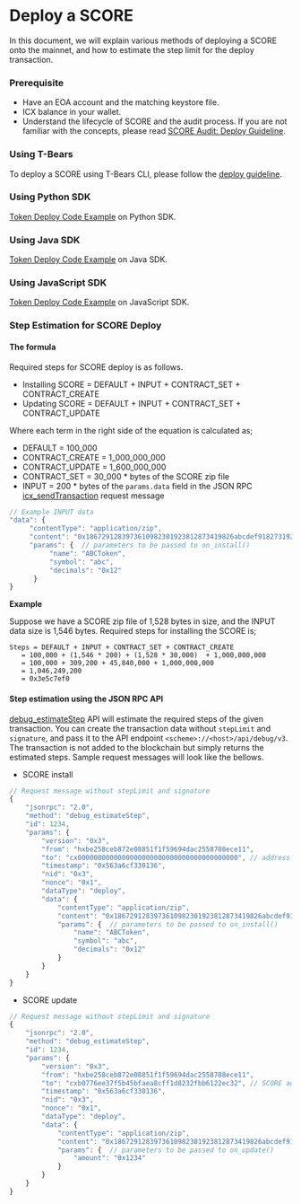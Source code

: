 # Deploy a SCORE

In this document, we will explain various methods of deploying a SCORE onto the mainnet, and how to estimate the step limit for the deploy transaction.

### Prerequisite

* Have an EOA account and the matching keystore file.
* ICX balance in your wallet.
* Understand the lifecycle of SCORE and the audit process. If you are not familiar with the concepts, please read [SCORE Audit: Deploy Guideline](../../python-score/score-audit/). 

### Using T-Bears

To deploy a SCORE using T-Bears CLI, please follow the [deploy guideline](../../python-score/score-audit/deployment-process.md#t-bears).

### Using Python SDK

[Token Deploy Code Example](../../icon-sdks/python-sdk/#token-deploy-and-transfer) on Python SDK.

### Using Java SDK

[Token Deploy Code Example](../../icon-sdks/java-sdk/#token-deploy-and-transfer) on Java SDK.

### Using JavaScript SDK

[Token Deploy Code Example](../../icon-sdks/javascript/#token-deploy-and-transfer) on JavaScript SDK.

### Step Estimation for SCORE Deploy

#### The formula

Required steps for SCORE deploy is as follows.

* Installing SCORE = DEFAULT + INPUT + CONTRACT\_SET + CONTRACT\_CREATE
* Updating SCORE = DEFAULT + INPUT + CONTRACT\_SET + CONTRACT\_UPDATE

Where each term in the right side of the equation is calculated as;

* DEFAULT = 100\_000 
* CONTRACT\_CREATE = 1\_000\_000\_000 
* CONTRACT\_UPDATE = 1\_600\_000\_000 
* CONTRACT\_SET = 30\_000 \* bytes of the SCORE zip file
* INPUT = 200 \* bytes of the `params.data` field in the JSON RPC [icx\_sendTransaction](../reference-manuals/icon-json-rpc-api-v3-specification.md#icx_sendtransaction) request message

```javascript
// Example INPUT data
"data": {
     "contentType": "application/zip",
     "content": "0x1867291283973610982301923812873419826abcdef91827319263187263a7326e...", // compressed SCORE data
     "params": {  // parameters to be passed to on_install()
          "name": "ABCToken",
          "symbol": "abc",
          "decimals": "0x12"
      }
}
```

**Example**

Suppose we have a SCORE zip file of 1,528 bytes in size, and the INPUT data size is 1,546 bytes. Required steps for installing the SCORE is;

```text
Steps = DEFAULT + INPUT + CONTRACT_SET + CONTRACT_CREATE
   = 100,000 + (1,546 * 200) + (1,528 * 30,000)  + 1,000,000,000
   = 100,000 + 309,200 + 45,840,000 + 1,000,000,000
   = 1,046,249,200 
   = 0x3e5c7ef0
```

#### Step estimation using the JSON RPC API

[debug\_estimateStep](../reference-manuals/icon-json-rpc-api-v3-specification.md#debug_estimatestep) API will estimate the required steps of the given transaction. You can create the transaction data without `stepLimit` and `signature`, and pass it to the API endpoint `<scheme>://<host>/api/debug/v3`. The transaction is not added to the blockchain but simply returns the estimated steps. Sample request messages will look like the bellows.

* SCORE install

```javascript
// Request message without stepLimit and signature
{
    "jsonrpc": "2.0",
    "method": "debug_estimateStep",
    "id": 1234,
    "params": {
        "version": "0x3",
        "from": "hxbe258ceb872e08851f1f59694dac2558708ece11",
        "to": "cx0000000000000000000000000000000000000000", // address 0 means SCORE install
        "timestamp": "0x563a6cf330136",
        "nid": "0x3",
        "nonce": "0x1",
        "dataType": "deploy",
        "data": {
            "contentType": "application/zip",
            "content": "0x1867291283973610982301923812873419826abcdef91827319263187263a7326e...", // compressed SCORE data
            "params": {  // parameters to be passed to on_install()
                "name": "ABCToken",
                "symbol": "abc",
                "decimals": "0x12"
            }
        }
    }
}
```

* SCORE update

```javascript
// Request message without stepLimit and signature
{
    "jsonrpc": "2.0",
    "method": "debug_estimateStep",
    "id": 1234,
    "params": {
        "version": "0x3",
        "from": "hxbe258ceb872e08851f1f59694dac2558708ece11",
        "to": "cxb0776ee37f5b45bfaea8cff1d8232fbb6122ec32", // SCORE address to be updated
        "timestamp": "0x563a6cf330136",
        "nid": "0x3",
        "nonce": "0x1",
        "dataType": "deploy",
        "data": {
            "contentType": "application/zip",
            "content": "0x1867291283973610982301923812873419826abcdef91827319263187263a7326e...", // compressed SCORE data
            "params": {  // parameters to be passed to on_update()
                "amount": "0x1234"
            }
        }
    }
}
```

